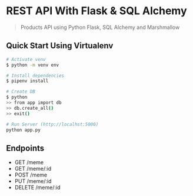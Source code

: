 # REST API With Flask & SQL Alchemy

> Products API using Python Flask, SQL Alchemy and Marshmallow

## Quick Start Using Virtualenv

``` bash
# Activate venv
$ python -m venv env

# Install dependencies
$ pipenv install

# Create DB
$ python
>> from app import db
>> db.create_all()
>> exit()

# Run Server (http://localhst:5000)
python app.py
```

## Endpoints

* GET     /meme
* GET     /meme/:id
* POST    /meme
* PUT     /meme/:id
* DELETE  /meme/:id